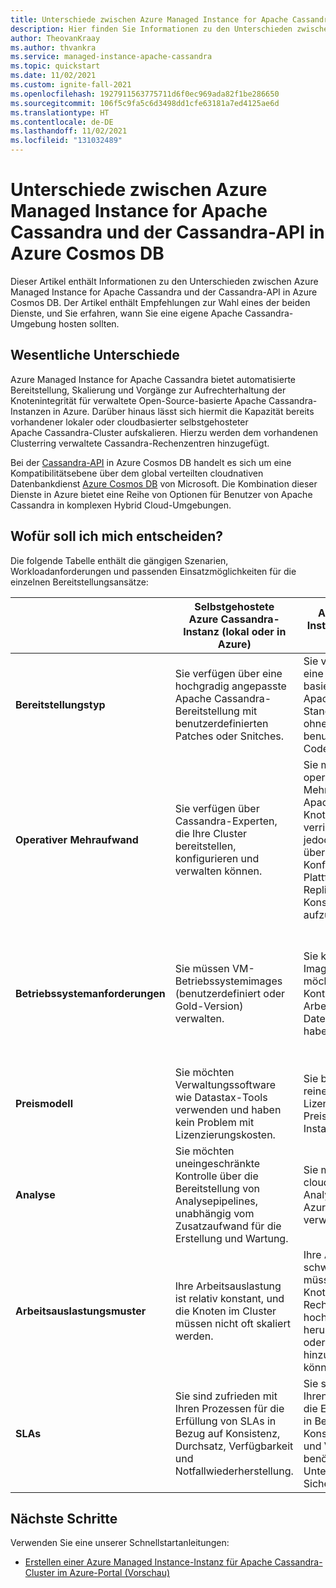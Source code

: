```yaml
---
title: Unterschiede zwischen Azure Managed Instance for Apache Cassandra und der Cassandra-API in Azure Cosmos DB
description: Hier finden Sie Informationen zu den Unterschieden zwischen Azure Managed Instance for Apache Cassandra und der Cassandra-API in Azure Cosmos DB. Außerdem erfahren Sie, welche Vorteile die Dienste haben und wann sie verwendet werden sollten.
author: TheovanKraay
ms.author: thvankra
ms.service: managed-instance-apache-cassandra
ms.topic: quickstart
ms.date: 11/02/2021
ms.custom: ignite-fall-2021
ms.openlocfilehash: 1927911563775711d6f0ec969ada82f1be286650
ms.sourcegitcommit: 106f5c9fa5c6d3498dd1cfe63181a7ed4125ae6d
ms.translationtype: HT
ms.contentlocale: de-DE
ms.lasthandoff: 11/02/2021
ms.locfileid: "131032489"
---
```

# <a name="differences-between-azure-managed-instance-for-apache-cassandra-and-azure-cosmos-db-cassandra-api"></a>Unterschiede zwischen Azure Managed Instance for Apache Cassandra und der Cassandra-API in Azure Cosmos DB 

Dieser Artikel enthält Informationen zu den Unterschieden zwischen Azure Managed Instance for Apache Cassandra und der Cassandra-API in Azure Cosmos DB. Der Artikel enthält Empfehlungen zur Wahl eines der beiden Dienste, und Sie erfahren, wann Sie eine eigene Apache Cassandra-Umgebung hosten sollten.

## <a name="key-differences"></a>Wesentliche Unterschiede

Azure Managed Instance for Apache Cassandra bietet automatisierte Bereitstellung, Skalierung und Vorgänge zur Aufrechterhaltung der Knotenintegrität für verwaltete Open-Source-basierte Apache Cassandra-Instanzen in Azure. Darüber hinaus lässt sich hiermit die Kapazität bereits vorhandener lokaler oder cloudbasierter selbstgehosteter Apache Cassandra-Cluster aufskalieren. Hierzu werden dem vorhandenen Clusterring verwaltete Cassandra-Rechenzentren hinzugefügt.

Bei der [Cassandra-API](../cosmos-db/cassandra-introduction.md) in Azure Cosmos DB handelt es sich um eine Kompatibilitätsebene über dem global verteilten cloudnativen Datenbankdienst [Azure Cosmos DB](../cosmos-db/index.yml) von Microsoft. Die Kombination dieser Dienste in Azure bietet eine Reihe von Optionen für Benutzer von Apache Cassandra in komplexen Hybrid Cloud-Umgebungen.

## <a name="how-to-choose"></a>Wofür soll ich mich entscheiden?

Die folgende Tabelle enthält die gängigen Szenarien, Workloadanforderungen und passenden Einsatzmöglichkeiten für die einzelnen Bereitstellungsansätze:

| |Selbstgehostete Azure Cassandra-Instanz (lokal oder in Azure) | Azure Managed Instance for Apache Cassandra | Cassandra-API für Azure Cosmos DB |
|---------|---------|---------|---------|
|**Bereitstellungstyp**| Sie verfügen über eine hochgradig angepasste Apache Cassandra-Bereitstellung mit benutzerdefinierten Patches oder Snitches. | Sie verfügen über eine Open Source-basierte Apache Cassandra-Standardbereitstellung ohne benutzerdefinierten Code. | Ihnen reicht eine Plattform, die nicht auf Apache Cassandra basiert, aber mit allen Open-Source-Clienttreibern auf [Wire Protocol](../cosmos-db/cassandra-support.md)-Ebene kompatibel ist. |
| **Operativer Mehraufwand**| Sie verfügen über Cassandra-Experten, die Ihre Cluster bereitstellen, konfigurieren und verwalten können.  | Sie möchten den operativen Mehraufwand für Ihre Apache Cassandra-Knotenintegrität verringern, ohne jedoch die Kontrolle über die Konfigurationen auf Plattformebene (wie Replikation und Konsistenz) aufzugeben. | Sie möchten eine vollständig verwaltete PaaS-Datenbank (Platform-as-a-Service) in der Cloud verwenden und den operativen Mehraufwand beseitigen. |
| **Betriebssystemanforderungen**| Sie müssen VM-Betriebssystemimages (benutzerdefiniert oder Gold-Version) verwalten. | Sie können einfache Images verwenden, möchten aber Kontrolle über SKUs, Arbeitsspeicher, Datenträger und IOPS haben. | Sie möchten, dass die Kapazitätsbereitstellung vereinfacht und als normalisierte Einzelmetrik mit direkter Beziehung zum Durchsatz ausgedrückt wird (beispielsweise in Form von [Anforderungseinheiten](../cosmos-db/request-units.md) in Azure Cosmos DB). |
| **Preismodell**| Sie möchten Verwaltungssoftware wie Datastax-Tools verwenden und haben kein Problem mit Lizenzierungskosten. | Sie bevorzugen eine reine Open-Source-Lizenzierung und Preise auf VM-Instanzbasis. | Sie möchten cloudnative Preise verwenden – einschließlich Angebote für [Autoskalierung](../cosmos-db/manage-scale-cassandra.md#use-autoscale) und [serverlos](../cosmos-db/serverless.md). |
| **Analyse**| Sie möchten uneingeschränkte Kontrolle über die Bereitstellung von Analysepipelines, unabhängig vom Zusatzaufwand für die Erstellung und Wartung. | Sie möchten cloudbasierte Analysedienste wie Azure Databricks verwenden. | Sie möchten eine hybride, in die Plattform integrierte Transaktionsanalyse in Quasi-Echtzeit mit [Azure Synapse Link für Cosmos DB](../cosmos-db/synapse-link.md). |
| **Arbeitsauslastungsmuster**| Ihre Arbeitsauslastung ist relativ konstant, und die Knoten im Cluster müssen nicht oft skaliert werden. | Ihre Arbeitsauslastung schwankt, und Sie müssen mühelos Knoten in einem Rechenzentrum hoch- oder herunterskalieren oder Rechenzentren hinzufügen/entfernen können. | Ihre Arbeitsauslastung schwankt häufig, und Sie müssen schnell und in großem Umfang hoch- oder herunterskalieren können. |
| **SLAs**| Sie sind zufrieden mit Ihren Prozessen für die Erfüllung von SLAs in Bezug auf Konsistenz, Durchsatz, Verfügbarkeit und Notfallwiederherstellung. | Sie sind zufrieden mit Ihren Prozessen für die Erfüllung von SLAs in Bezug auf Konsistenz, Durchsatz und Verfügbarkeit, benötigen aber Unterstützung bei Sicherungen. | Sie benötigen vollumfängliche SLAs für Konsistenz, Durchsatz, Verfügbarkeit und Notfallwiederherstellung. |

## <a name="next-steps"></a>Nächste Schritte

Verwenden Sie eine unserer Schnellstartanleitungen:

* [Erstellen einer Azure Managed Instance-Instanz für Apache Cassandra-Cluster im Azure-Portal (Vorschau)](create-cluster-portal.md)
